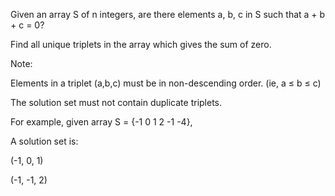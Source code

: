 Given an array S of n integers, are there elements a, b, c in S such that a + b + c = 0? 

Find all unique triplets in the array which gives the sum of zero.

Note:

Elements in a triplet (a,b,c) must be in non-descending order. (ie, a ≤ b ≤ c)

The solution set must not contain duplicate triplets.

For example, given array S = {-1 0 1 2 -1 -4},

A solution set is:

  (-1, 0, 1)

  (-1, -1, 2)
